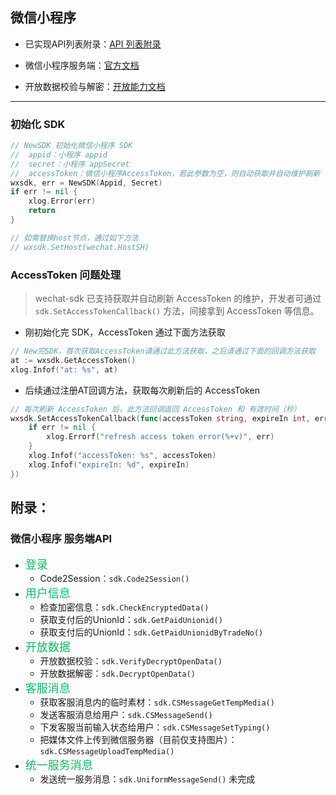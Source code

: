## 微信小程序

- 已实现API列表附录：[API 列表附录](https://github.com/go-pay/wechat-sdk/blob/main/doc/mini.md#%E9%99%84%E5%BD%95)

- 微信小程序服务端：[官方文档](https://developers.weixin.qq.com/miniprogram/dev/api-backend/)

- 开放数据校验与解密：[开放能力文档](https://developers.weixin.qq.com/miniprogram/dev/framework/open-ability/signature.html)

---

### 初始化 SDK

```go
// NewSDK 初始化微信小程序 SDK
//	appid：小程序 appid
//	secret：小程序 appSecret
//	accessToken：微信小程序AccessToken，若此参数为空，则自动获取并自动维护刷新
wxsdk, err = NewSDK(Appid, Secret)
if err != nil {
    xlog.Error(err)
    return
}

// 如需替换host节点，通过如下方法
// wxsdk.SetHost(wechat.HostSH)
```

### AccessToken 问题处理

> wechat-sdk 已支持获取并自动刷新 AccessToken 的维护，开发者可通过 `sdk.SetAccessTokenCallback()` 方法，间接拿到 AccessToken 等信息。

- 刚初始化完 SDK，AccessToken 通过下面方法获取
```go
// New完SDK，首次获取AccessToken请通过此方法获取，之后请通过下面的回调方法获取
at := wxsdk.GetAccessToken()
xlog.Infof("at: %s", at)
```
- 后续通过注册AT回调方法，获取每次刷新后的 AccessToken
```go
// 每次刷新 AccessToken 后，此方法回调返回 AccessToken 和 有效时间（秒）
wxsdk.SetAccessTokenCallback(func(accessToken string, expireIn int, err error) {
    if err != nil {
        xlog.Errorf("refresh access token error(%+v)", err)
    }
    xlog.Infof("accessToken: %s", accessToken)
    xlog.Infof("expireIn: %d", expireIn)
})
```

## 附录：

### 微信小程序 服务端API

* <font color='#07C160' size='4'>登录</font>
    * Code2Session：`sdk.Code2Session()`
* <font color='#07C160' size='4'>用户信息</font>
    * 检查加密信息：`sdk.CheckEncryptedData()`
    * 获取支付后的UnionId：`sdk.GetPaidUnionid()`
    * 获取支付后的UnionId：`sdk.GetPaidUnionidByTradeNo()`
* <font color='#07C160' size='4'>开放数据</font>
    * 开放数据校验：`sdk.VerifyDecryptOpenData()`
    * 开放数据解密：`sdk.DecryptOpenData()`
* <font color='#07C160' size='4'>客服消息</font>
    * 获取客服消息内的临时素材：`sdk.CSMessageGetTempMedia()`
    * 发送客服消息给用户：`sdk.CSMessageSend()`
    * 下发客服当前输入状态给用户：`sdk.CSMessageSetTyping()`
    * 把媒体文件上传到微信服务器（目前仅支持图片）：`sdk.CSMessageUploadTempMedia()`
* <font color='#07C160' size='4'>统一服务消息</font>
    * 发送统一服务消息：`sdk.UniformMessageSend()` 未完成

